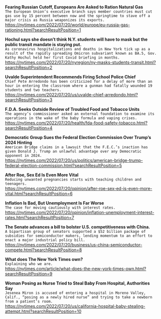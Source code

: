 **Fearing Russian Cutoff, Europeans Are Asked to Ration Natural Gas**\
`The European Union’s executive branch says member countries must cut gas use by 15 percent between now and the springtime to stave off a major crisis as Russia weaponizes its exports.`\
https://nytimes.com/2022/07/20/world/europe/eu-russia-gas-rationing.html?searchResultPosition=1

**Hochul says she doesn’t think N.Y. students will have to mask but the public transit mandate is staying put.**\
`As coronavirus hospitalizations and deaths in New York tick up as a result of the rapidly spreading Omicron subvariant known as BA.5, Gov. Kathy Hochul held her first Covid briefing in months.`\
https://nytimes.com/2022/07/20/nyregion/ny-masks-students-transit.html?searchResultPosition=2

**Uvalde Superintendent Recommends Firing School Police Chief**\
`Chief Pete Arredondo has been criticized for a delay of more than an hour in entering the classroom where a gunman had fatally wounded 19 students and two teachers.`\
https://nytimes.com/2022/07/20/us/uvalde-chief-arredondo.html?searchResultPosition=3

**F.D.A. Seeks Outside Review of Troubled Food and Tobacco Units**\
`The agency’s commissioner asked an external foundation to examine its operations in the wake of the baby formula and vaping crises.`\
https://nytimes.com/2022/07/20/health/fda-food-safety-tobacco.html?searchResultPosition=4

**Democratic Group Sues the Federal Election Commission Over Trump’s 2024 Hinting**\
`American Bridge claims in a lawsuit that the F.E.C.’s inaction has given Donald J. Trump an unlawful advantage over any Democratic opponent in 2024.`\
https://nytimes.com/2022/07/20/us/politics/american-bridge-trump-federal-election-commission.html?searchResultPosition=5

**After Roe, Sex Ed Is Even More Vital**\
`Reducing unwanted pregnancies starts with teaching children and teenagers.`\
https://nytimes.com/2022/07/20/opinion/after-roe-sex-ed-is-even-more-vital.html?searchResultPosition=6

**Inflation Is Bad, But Unemployment Is Far Worse**\
`The case for moving cautiously with interest rates.`\
https://nytimes.com/2022/07/20/opinion/inflation-unemployment-interest-rates.html?searchResultPosition=7

**The Senate advances a bill to bolster U.S. competitiveness with China.**\
`A bipartisan group of senators supported a $52 billion package of subsidies for semiconductor makers, lending momentum to an effort to enact a major industrial policy bill.`\
https://nytimes.com/2022/07/20/business/us-china-semiconductor-compete.html?searchResultPosition=8

**What does The New York Times own?**\
`Explaining who we are.`\
https://nytimes.com/article/what-does-the-new-york-times-own.html?searchResultPosition=9

**Woman Posing as Nurse Tried to Steal Baby From Hospital, Authorities Say**\
`Jesenea Miron is accused of entering a hospital in Moreno Valley, Calif., “posing as a newly hired nurse” and trying to take a newborn from a patient’s room.`\
https://nytimes.com/2022/07/20/us/california-hospital-baby-stealing-attempt.html?searchResultPosition=10

